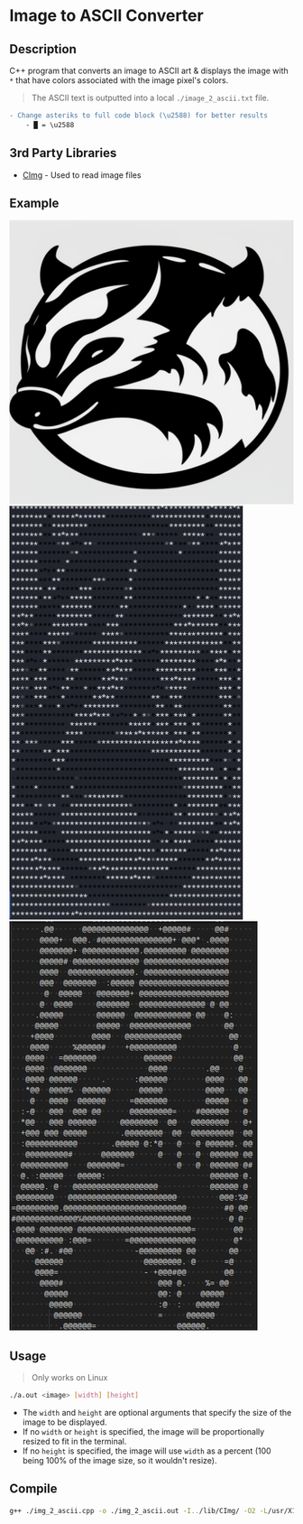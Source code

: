 # Image to ASCII Converter

## Description

C++ program that converts an image to ASCII art & displays the image with `*` that have colors associated with the image pixel's colors.

> The ASCII text is outputted into a local `./image_2_ascii.txt` file.

```diff
- Change asteriks to full code block (\u2588) for better results
	- █ = \u2588
```

## 3rd Party Libraries

* [CImg](https://www.cimg.eu/) - Used to read image files

## Example

![./ex/test.png](./ex/test.png)
![./ex/img_test.jpg](./ex/img_test.jpg)
![./ex/img_test2.jpg](./ex/img_test2.jpg)

## Usage

> Only works on Linux
```sh
./a.out <image> [width] [height]
```

* The `width` and `height` are optional arguments that specify the size of the image to be displayed.
* If no `width` or `height` is specified, the image will be proportionally resized to fit in the terminal.
* If no `height` is specified, the image will use `width` as a percent (100 being 100% of the image size, so it wouldn't resize).

## Compile

```sh
g++ ./img_2_ascii.cpp -o ./img_2_ascii.out -I../lib/CImg/ -O2 -L/usr/X11R6/lib -lm -lpthread -lX11
```